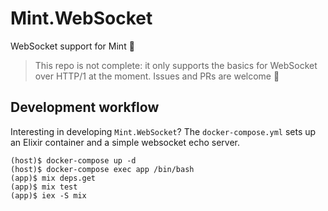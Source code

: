 # Mint.WebSocket

WebSocket support for Mint 🌱

> This repo is not complete: it only supports the basics for WebSocket over
> HTTP/1 at the moment. Issues and PRs are welcome :slightly_smiling_face:

## Development workflow

Interesting in developing `Mint.WebSocket`? The `docker-compose.yml` sets up
an Elixir container and a simple websocket echo server.

```
(host)$ docker-compose up -d
(host)$ docker-compose exec app /bin/bash
(app)$ mix deps.get
(app)$ mix test
(app)$ iex -S mix
```
